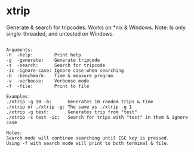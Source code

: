 # xtrip

Generate & search for tripcodes. Works on *nix & Windows.
Note: Is only single-threaded, and untested on Windows.
<pre><code>
Arguments:
-h  -help:        Print help
-g  -generate:    Generate tripcode
-s  -search:      Search for tripcode
-ic -ignore-case: Ignore case when searching
-b  -benchmark:   Time & measure program
-v  -verboose:    Verboose mode
-f  -file:        Print to file

Examples:
./xtrip -g 10 -b:      Generates 10 random trips & time
./xtrip or ./xtrip -g: The same as ./xtrip -g 1
./xtrip -g test:       Generates trip from "test"
./xtrip -s test -ic:   Search for trips with "test" in them & ignore case

Notes:
Search mode will continue searching until ESC key is pressed.
Using -f with search mode will print to both terminal & file.
</pre></code>